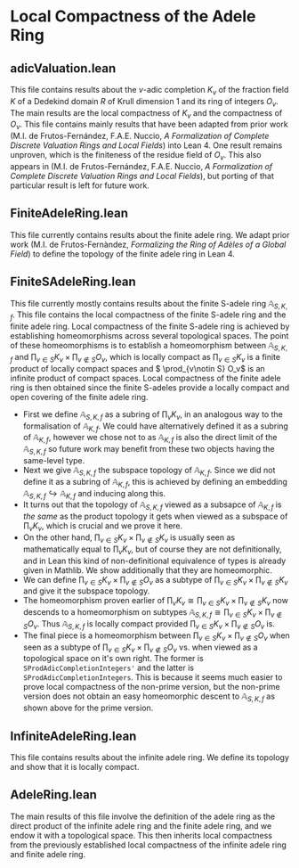 # Local Compactness of the Adele Ring

## adicValuation.lean

This file contains results about the $v$-adic completion $K_v$ of the fraction field $K$ of a Dedekind domain $R$ of Krull dimension $1$ and its ring of integers $O_v$. The main results are the local compactness of $K_v$ and the compactness of $O_v$. This file contains mainly results that have been adapted from prior work (M.I. de Frutos-Fernández, F.A.E. Nuccio, *A Formalization of Complete Discrete Valuation Rings and Local Fields*) into Lean 4. One result remains unproven, which is the finiteness of the residue field of $O_v$. This also appears in (M.I. de Frutos-Fernández, F.A.E. Nuccio, *A Formalization of Complete Discrete Valuation Rings and Local Fields*), but porting of that particular result is left for future work.

## FiniteAdeleRing.lean

This file currently contains results about the finite adele ring. We adapt prior work (M.I. de Frutos-Fernàndez, *Formalizing the Ring of Adèles of a Global Field*) to define the topology of 
the finite adele ring in Lean 4.

## FiniteSAdeleRing.lean 

This file currently mostly contains results about the finite S-adele ring $\mathbb{A}_{S, K, f}$. This file contains the local compactness of the finite S-adele ring and the finite adele ring. Local compactness of the finite S-adele ring is achieved by establishing homeomorphisms across several topological spaces. The point of these homeomorphisms is to establish a homeomorphism between  $\mathbb{A}_{S, K, f}$ and $\prod_{v\in S} K_v \times \prod_{v\notin S} O_v$, which is locally compact as $\prod_{v\in S} K_v$ is a finite product of locally compact spaces and $ \prod_{v\notin S} O_v$ is an infinite product of compact spaces. Local compactness of the finite adele ring is then obtained since the finite S-adeles provide a locally compact and open covering of the finite adele ring.

- First we define $\mathbb{A}_{S, K, f}$ as a subring of $\prod_v K_v$, in an analogous way to the formalisation of $\mathbb{A}_{K, f}$. We could have alternatively defined it as a subring of $\mathbb{A}_{K, f}$, however we chose not to as $\mathbb{A}_{K, f}$ is also the direct limit of the $\mathbb{A}_{S, K, f}$ so future work may benefit from these two objects having the same-level type.
- Next we give $\mathbb{A}_{S, K, f}$ the subspace topology of $\mathbb{A}_{K, f}$. Since we did not define it as a subring of $\mathbb{A}_{K, f}$, this is achieved by defining an embedding $\mathbb{A}_{S, K, f} \hookrightarrow \mathbb{A}_{K, f}$ and inducing along this. 
- It turns out that the topology of $\mathbb{A}_{S, K, f}$ viewed as a subsapce of $\mathbb{A}_{K, f}$ is _the same_ as the product topology it gets when viewed as a subspace of $\prod_v K_v$, which is crucial and we prove it here.
- On the other hand, $\prod_{v\in S} K_v \times \prod_{v\notin S} K_v$ is usually seen as mathematically equal to $\prod_v K_v$, but of course they are not definitionally, and in Lean this kind of non-definitional equivalence of types is already given in Mathlib. We show additionally that they are homeomorphic.
- We can define $\prod_{v\in S} K_v \times \prod_{v\notin S} O_v$ as a subtype of $\prod_{v\in S} K_v \times \prod_{v\notin S} K_v$ and give it the subspace topology. 
- The homeomorphism proven earlier of $\prod_v K_v \cong \prod_{v\in S} K_v \times \prod_{v\notin S} K_v$ now descends to a homeomorphism on subtypes $\mathbb{A}_{S, K, f}\cong \prod_{v\in S} K_v \times \prod_{v\notin S} O_v$. Thus $\mathbb{A}_{S, K, f}$ is locally compact provided $\prod_{v\in S} K_v \times \prod_{v\notin S} O_v$ is.
- The final piece is a homeomorphism between $\prod_{v\in S} K_v \times \prod_{v\notin S} O_v$ when seen as a subtype of $\prod_{v\in S} K_v \times \prod_{v\notin S} O_v$ vs. when viewed as a topological space on it's own right. The former is `SProdAdicCompletionIntegers'` and the latter is `SProdAdicCompletionIntegers`. This is because it seems much easier to prove local compactness of the non-prime version, but the non-prime version does not obtain an easy homeomorphic descent to $\mathbb{A}_{S, K, f}$ as shown above for the prime version. 

## InfiniteAdeleRing.lean

This file contains results about the infinite adele ring. We define its topology and show that it is locally compact.

## AdeleRing.lean 

The main results of this file involve the definition of the adele ring as the direct product of the infinite adele ring and the finite adele ring, and we endow it with a topological space. This then inherits local compactness from the previously established local compactness of the infinite adele ring and finite adele ring.
